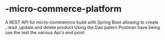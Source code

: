 # -micro-commerce-platform
A REST API for micro-commemrce build with Spring Boot allowing to create , read ,update and delete product
Using the Dao patern 
Postman have being use the test the various Api's end point
